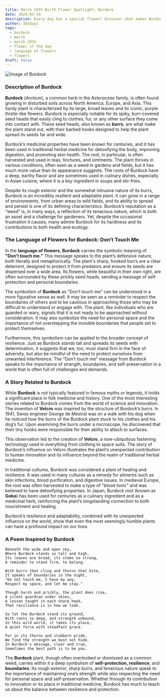 ```yaml
---
title: March 29th Birth Flower Spotlight, Burdock
date: 2024-03-29
description: Every day has a special flower! Discover what makes Burdock unique as today’s birth flower and its symbolic meaning.
author: 365days
tags:
  - burdock
  - march
  - march 29th
  - flower of the day
  - language of flowers
  - flowers
draft: false
---
```


![Image of Burdock](https://cdn.pixabay.com/photo/2020/12/15/14/21/burdock-5833799_960_720.jpg#center)


### Description of Burdock

**Burdock** (_Arctium_), a common herb in the _Asteraceae_ family, is often found growing in disturbed soils across North America, Europe, and Asia. This hardy plant is characterized by its large, broad leaves and its iconic, purple thistle-like flowers. Burdock is especially notable for its spiky, burr-covered seed heads that easily cling to clothes, fur, or any other surface they come into contact with. These seed heads, also known as **burrs**, are what make the plant stand out, with their barbed hooks designed to help the plant spread its seeds far and wide.

Burdock’s medicinal properties have been known for centuries, and it has been used in traditional herbal medicine for detoxifying the body, improving digestion, and promoting skin health. The root, in particular, is often harvested and used in teas, tinctures, and ointments. The plant thrives in various conditions, often seen as a weed in gardens and fields, but it has much more value than its appearance suggests. The roots of Burdock have a deep, earthy flavor and are sometimes used in culinary dishes, especially in Asian cuisine, where it is a key ingredient in soups and stir-fries.

Despite its rough exterior and the somewhat intrusive nature of its burrs, Burdock is an incredibly resilient and adaptable plant. It can grow in a range of environments, from urban areas to wild fields, and its ability to spread and persist is one of its defining characteristics. Burdock’s reputation as a “weed” is, in many ways, a reflection of its tenacious nature, which is both an asset and a challenge for gardeners. Yet, despite the occasional frustration it causes, many admire Burdock for its hardiness and its contributions to both health and ecology.

### The Language of Flowers for Burdock: Don’t Touch Me

In the **language of flowers**, **Burdock** carries the symbolic meaning of **"Don’t touch me."** This message speaks to the plant’s defensive nature, both literally and metaphorically. The plant's sharp, hooked burrs are a clear deterrent, designed to protect it from predators and ensure its seeds are dispersed over a wide area. Its flowers, while beautiful in their own right, are often surrounded by these prickly seed heads, sending a message of self-protection and personal boundaries.

The symbolism of **Burdock** as "Don’t touch me" can be understood in a more figurative sense as well. It may be seen as a reminder to respect the boundaries of others and to be cautious in approaching those who may be difficult to understand or engage with. The plant, like individuals who are guarded or wary, signals that it is not ready to be approached without consideration. It may also symbolize the need for personal space and the importance of not overstepping the invisible boundaries that people set to protect themselves.

Furthermore, this symbolism can be applied to the broader concept of resilience. Just as Burdock stands tall and spreads its seeds with determination, it suggests that we, too, must stand firm in the face of adversity, but also be mindful of the need to protect ourselves from unwanted interference. The “Don’t touch me” message from Burdock speaks to the importance of strength, boundaries, and self-preservation in a world that is often full of challenges and demands.

### A Story Related to Burdock

While **Burdock** is not typically featured in famous myths or legends, it holds a significant place in folk medicine and history. One of the most interesting stories related to Burdock comes from the world of science and innovation. The invention of **Velcro** was inspired by the structure of Burdock’s burrs. In 1941, Swiss engineer George de Mestral was on a walk with his dog when he noticed how the burrs of the Burdock plant stuck to his clothes and his dog’s fur. Upon examining the burrs under a microscope, he discovered that their tiny hooks were responsible for their ability to attach to surfaces.

This observation led to the creation of **Velcro**, a now-ubiquitous fastening technology used in everything from clothing to space suits. The story of Burdock’s influence on Velcro illustrates the plant’s unexpected contribution to human innovation and its influence beyond the realm of traditional herbal medicine.

In traditional cultures, Burdock was considered a plant of healing and resilience. It was used in many cultures as a remedy for ailments such as skin infections, blood purification, and digestive issues. In medieval Europe, the root was often harvested to make a type of "blood tonic" and was believed to have detoxifying properties. In Japan, Burdock root (known as **Gobo**) has been used for centuries as a culinary ingredient and as a medicinal herb, reinforcing the plant’s longstanding connection to both nourishment and healing.

Burdock’s resilience and adaptability, combined with its unexpected influence on the world, show that even the most seemingly humble plants can have a profound impact on our lives.

### A Poem Inspired by Burdock

```
Beneath the wide and open sky,  
Where Burdock stands so tall and high,  
Its leaves are broad, its stems so strong,  
A reminder to stand firm, to belong.  

With burrs that cling and thorns that bite,  
It speaks of boundaries in the night,  
"Do not touch me, I have my way,  
Respect my space, and let me stay."  

Though harsh and prickly, the plant does rise,  
A silent guardian under skies,  
A lesson taught in each sharp hook,  
That resilience is in how we look.  

So let the Burdock stand its ground,  
With roots so deep, and strength unbound,  
In this wild world, it takes its place,  
A quiet force with steadfast grace.  

For in its thorns and stubborn pride,  
We find the strength we must not hide.  
In Burdock's message, clear and true,  
Sometimes the best path is to be you.
```

The **Burdock** plant, though often overlooked or dismissed as a common weed, carries within it a deep symbolism of **self-protection, resilience**, and **boundaries**. Its rough exterior, sharp burrs, and tenacious nature speak to the importance of maintaining one’s strength while also respecting the need for personal space and self-preservation. Whether through its contribution to innovation or its place in traditional medicine, Burdock has much to teach us about the balance between resilience and protection.

